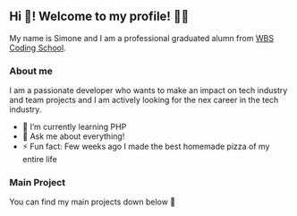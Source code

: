 ## Hi 👋! Welcome to my profile! 👨‍💻

My name is Simone and I am a professional graduated alumn from [WBS Coding School](https://www.wbscodingschool.com/).

### About me

I am a passionate developer who wants to make an impact on tech industry and team projects and I am actively looking for the nex career in the tech industry.

- 🌱 I’m currently learning PHP
- 💬 Ask me about everything!
- ⚡ Fun fact: Few weeks ago I made the best homemade pizza of my entire life


### Main Project 

You can find my main projects down below 🔽
